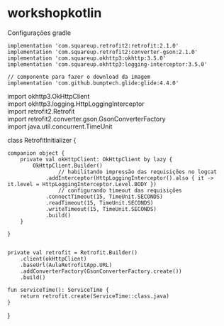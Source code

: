 # workshopkotlin

Configurações gradle

    implementation 'com.squareup.retrofit2:retrofit:2.1.0'
    implementation 'com.squareup.retrofit2:converter-gson:2.1.0'
    implementation 'com.squareup.okhttp3:okhttp:3.5.0'
    implementation 'com.squareup.okhttp3:logging-interceptor:3.5.0'

    // componente para fazer o download da imagem
    implementation 'com.github.bumptech.glide:glide:4.4.0'
    
    
    
    
    
    
import okhttp3.OkHttpClient<br/>
import okhttp3.logging.HttpLoggingInterceptor<br/>
import retrofit2.Retrofit<br/>
import retrofit2.converter.gson.GsonConverterFactory<br/>
import java.util.concurrent.TimeUnit<br/>

class RetrofitInitializer {

    companion object {
        private val okHttpClient: OkHttpClient by lazy {
            OkHttpClient.Builder()
                    // habilitando impressão das requisições no logcat
                .addInterceptor(HttpLoggingInterceptor().also { it -> it.level = HttpLoggingInterceptor.Level.BODY })
                    // configurando timeout das requisições
                .connectTimeout(15, TimeUnit.SECONDS)
                .readTimeout(15, TimeUnit.SECONDS)
                .writeTimeout(15, TimeUnit.SECONDS)
                .build()
        }

    }


    private val retrofit = Retrofit.Builder()
        .client(okHttpClient)
        .baseUrl(AulaRetrofitApp.URL)
        .addConverterFactory(GsonConverterFactory.create())
        .build()

    fun serviceTime(): ServiceTime {
        return retrofit.create(ServiceTime::class.java)
    }

}
